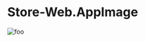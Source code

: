 # Store-Web.AppImage

![foo](https://github.com/nx-appbuild-hub/Store-Web.AppImage//actions/workflows/makefile.yml/badge.svg)
